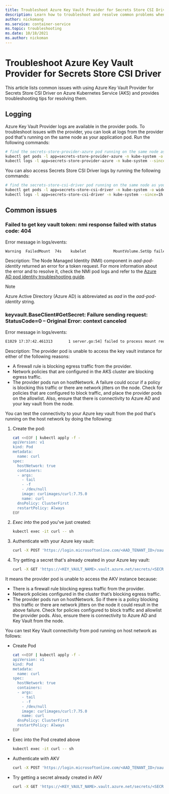 ```yaml
---
title: Troubleshoot Azure Key Vault Provider for Secrets Store CSI Driver on Azure Kubernetes Service (AKS)
description: Learn how to troubleshoot and resolve common problems when you're using the Azure Key Vault Provider for Secrets Store CSI Driver with Azure Kubernetes Service (AKS).
author: nickomang
ms.service: container-service
ms.topic: troubleshooting
ms.date: 10/18/2021
ms.author: nickoman
---
```


# Troubleshoot Azure Key Vault Provider for Secrets Store CSI Driver

This article lists common issues with using Azure Key Vault Provider for Secrets Store CSI Driver on Azure Kubernetes Service (AKS) and provides troubleshooting tips for resolving them.

## Logging

Azure Key Vault Provider logs are available in the provider pods. To troubleshoot issues with the provider, you can look at logs from the provider pod that's running on the same node as your application pod. Run the following commands:

```bash
# find the secrets-store-provider-azure pod running on the same node as your application pod
kubectl get pods -l app=secrets-store-provider-azure -n kube-system -o wide
kubectl logs -l app=secrets-store-provider-azure -n kube-system --since=1h | grep ^E
```

You can also access Secrets Store CSI Driver logs by running the following commands:

```bash
# find the secrets-store-csi-driver pod running on the same node as your application pod
kubectl get pods -l app=secrets-store-csi-driver -n kube-system -o wide
kubectl logs -l app=secrets-store-csi-driver -n kube-system --since=1h | grep ^E
```

## Common issues

### Failed to get key vault token: nmi response failed with status code: 404

Error message in logs/events:

```bash
Warning  FailedMount  74s    kubelet            MountVolume.SetUp failed for volume "secrets-store-inline" : kubernetes.io/csi: mounter.SetupAt failed: rpc error: code = Unknown desc = failed to mount secrets store objects for pod default/test, err: rpc error: code = Unknown desc = failed to mount objects, error: failed to get keyvault client: failed to get key vault token: nmi response failed with status code: 404, err: <nil>
```

Description: The Node Managed Identity (NMI) component in *aad-pod-identity* returned an error for a token request. For more information about the error and to resolve it, check the NMI pod logs and refer to the [Azure AD pod identity troubleshooting guide][aad-troubleshooting]. 

> [!NOTE]
> Azure Active Directory (Azure AD) is abbreviated as *aad* in the *aad-pod-identity* string.

### keyvault.BaseClient#GetSecret: Failure sending request: StatusCode=0 – Original Error: context canceled

Error message in logs/events:

```bash
E1029 17:37:42.461313       1 server.go:54] failed to process mount request, error: keyvault.BaseClient#GetSecret: Failure sending request: StatusCode=0 -- Original Error: context deadline exceeded
```

Description: The provider pod is unable to access the key vault instance for either of the following reasons:
- A firewall rule is blocking egress traffic from the provider.
- Network policies that are configured in the AKS cluster are blocking egress traffic.
- The provider pods run on hostNetwork. A failure could occur if a policy is blocking this traffic or there are network jitters on the node. Check for policies that are configured to block traffic, and place the provider pods on the allowlist. Also, ensure that there is connectivity to Azure AD and your key vault from the node.

You can test the connectivity to your Azure key vault from the pod that's running on the host network by doing the following:

1. Create the pod:

    ```bash
    cat <<EOF | kubectl apply -f -
    apiVersion: v1
    kind: Pod
    metadata:
      name: curl
    spec:
      hostNetwork: true
      containers:
      - args:
        - tail
        - -f
        - /dev/null
        image: curlimages/curl:7.75.0
        name: curl
      dnsPolicy: ClusterFirst
      restartPolicy: Always
    EOF
    ```

1. *Exec into* the pod you've just created:

    ```bash
    kubectl exec -it curl -- sh
    ```

1. Authenticate with your Azure key vault:

    ```bash
    curl -X POST 'https://login.microsoftonline.com/<AAD_TENANT_ID>/oauth2/v2.0/token' -d 'grant_type=client_credentials&client_id=<AZURE_CLIENT_ID>&client_secret=<AZURE_CLIENT_SECRET>&scope=https://vault.azure.net/.default'
    ```

1. Try getting a secret that's already created in your Azure key vault:

    ```bash
    curl -X GET 'https://<KEY_VAULT_NAME>.vault.azure.net/secrets/<SECRET_NAME>?api-version=7.2' -H "Authorization: Bearer <ACCESS_TOKEN_ACQUIRED_ABOVE>"
    ```

It means the provider pod is unable to access the AKV instance because:

- There is a firewall rule blocking egress traffic from the provider.
- Network policies configured in the cluster that’s blocking egress traffic.
- The provider pods run on hostNetwork. So if there is a policy blocking this traffic or there are network jitters on the node it could result in the above failure. Check for policies configured to block traffic and allowlist the provider pods. Also, ensure there is connectivity to Azure AD and Key Vault from the node.

You can test Key Vault connectivity from pod running on host network as follows:

- Create Pod

  ```bash
  cat <<EOF | kubectl apply -f -
  apiVersion: v1
  kind: Pod
  metadata:
    name: curl
  spec:
    hostNetwork: true
    containers:
    - args:
      - tail
      - -f
      - /dev/null
      image: curlimages/curl:7.75.0
      name: curl
    dnsPolicy: ClusterFirst
    restartPolicy: Always
  EOF
  ```

- Exec into the Pod created above

  ```bash
  kubectl exec -it curl -- sh
  ```

- Authenticate with AKV

  ```bash
  curl -X POST 'https://login.microsoftonline.com/<AAD_TENANT_ID>/oauth2/v2.0/token' -d 'grant_type=client_credentials&client_id=<AZURE_CLIENT_ID>&client_secret=<AZURE_CLIENT_SECRET>&scope=https://vault.azure.net/.default'
  ```

- Try getting a secret already created in AKV

  ```bash
  curl -X GET 'https://<KEY_VAULT_NAME>.vault.azure.net/secrets/<SECRET_NAME>?api-version=7.2' -H "Authorization: Bearer <ACCESS_TOKEN_ACQUIRED_ABOVE>"
  ```

<!-- LINKS EXTERNAL -->
[aad-troubleshooting]: https://azure.github.io/aad-pod-identity/docs/troubleshooting/
